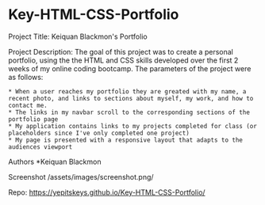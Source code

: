 # Key-HTML-CSS-Portfolio

Project Title: Keiquan Blackmon's Portfolio

Project Description: The goal of this project was to create a personal portfolio, using the the HTML and CSS skills developed over the first 2 weeks of my online coding bootcamp. The parameters of the project were as follows:

    * When a user reaches my portfolio they are greated with my name, a recent photo, and links to sections about myself, my work, and how to contact me. 
    * The links in my navbar scroll to the corresponding sections of the portfolio page
    * My application contains links to my projects completed for class (or placeholders since I've only completed one project)
    * My page is presented with a responsive layout that adapts to the audiences viewport

Authors
*Keiquan Blackmon

Screenshot
/assets/images/screenshot.png/

Repo:
https://yepitskeys.github.io/Key-HTML-CSS-Portfolio/